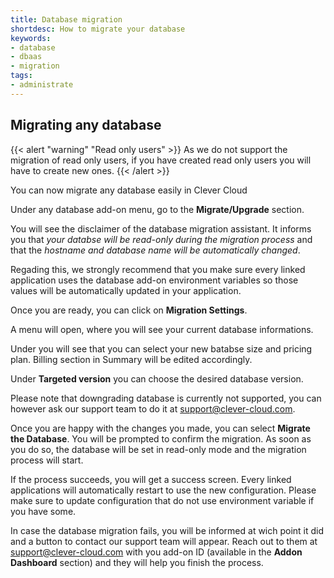 ```yaml
---
title: Database migration
shortdesc: How to migrate your database
keywords:
- database
- dbaas
- migration
tags:
- administrate
---
```


## Migrating any database

{{< alert "warning" "Read only users" >}}
    As we do not support the migration of read only users, if you have created read only users you will have to create new ones.
{{< /alert >}}

You can now migrate any database easily in Clever Cloud

Under any database add-on menu, go to the **Migrate/Upgrade** section.

You will see the disclaimer of the database migration assistant. It informs you that *your databse will be read-only during the migration process* and that the *hostname and database name will be automatically changed*. 

Regading this, we strongly recommend that you make sure every linked application uses the database add-on environment variables so those values will be automatically updated in your application.

Once you are ready, you can click on **Migration Settings**.

A menu will open, where you will see your current database informations.

Under you will see that you can select your new batabse size and pricing plan. Billing section in Summary will be edited accordingly.

Under **Targeted version** you can choose the desired database version.

Please note that downgrading database is currently not supported, you can however ask our support team to do it at support@clever-cloud.com.

Once you are happy with the changes you made, you can select **Migrate the Database**. You will be prompted to confirm the migration. As soon as you do so, the database will be set in read-only mode and the migration process will start.

If the process succeeds, you will get a success screen. Every linked applications will automatically restart to use the new configuration. Please make sure to update configuration that do not use environment variable if you have some.

In case the database migration fails, you will be informed at wich point it did and a button to contact our support team will appear. Reach out to them at support@clever-cloud.com with you add-on ID (available in the **Addon Dashboard** section) and they will help you finish the process.